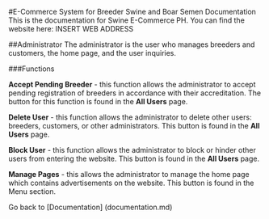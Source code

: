 #E-Commerce System for Breeder Swine and Boar Semen Documentation
This is the documentation for Swine E-Commerce PH. You can find the website here: INSERT WEB ADDRESS

##Administrator
The administrator is the user who manages breeders and customers, the home page, and the user inquiries.

###Functions

**Accept Pending Breeder** - this function allows the administrator to accept pending registration of breeders in accordance with their accreditation. The button for this function is found in the **All Users** page.

**Delete User** - this function allows the administrator to delete other users: breeders, customers, or other administrators. This button is found in the **All Users** page.

**Block User** - this function allows the administrator to block or hinder other users from entering the website. This button is found in the **All Users** page.

**Manage Pages** - this allows the administrator to manage the home page which contains advertisements on the website. This button is found in the Menu section.


Go back to [Documentation] (documentation.md)
